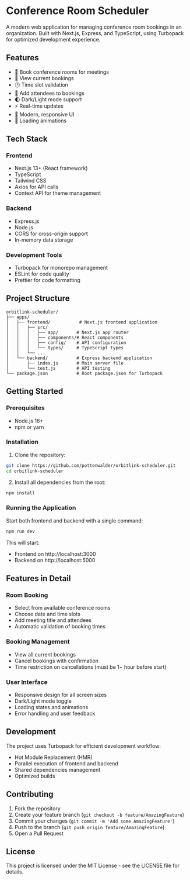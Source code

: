 # Conference Room Scheduler

A modern web application for managing conference room bookings in an organization. Built with Next.js, Express, and TypeScript, using Turbopack for optimized development experience.

## Features

- 🏢 Book conference rooms for meetings
- 📅 View current bookings
- 🕒 Time slot validation
- 👥 Add attendees to bookings
- 🌓 Dark/Light mode support
- ⚡ Real-time updates
- 🎨 Modern, responsive UI
- 💫 Loading animations

## Tech Stack

### Frontend

- Next.js 13+ (React framework)
- TypeScript
- Tailwind CSS
- Axios for API calls
- Context API for theme management

### Backend

- Express.js
- Node.js
- CORS for cross-origin support
- In-memory data storage

### Development Tools

- Turbopack for monorepo management
- ESLint for code quality
- Prettier for code formatting

## Project Structure

```
orbitlink-scheduler/
├── apps/
│   ├── frontend/           # Next.js frontend application
│   │   ├── src/
│   │   │   ├── app/       # Next.js app router
│   │   │   ├── components/# React components
│   │   │   ├── config/    # API configuration
│   │   │   └── types/     # TypeScript types
│   │   └── ...
│   └── backend/           # Express backend application
│       ├── index.js       # Main server file
│       └── test.js        # API testing
└── package.json           # Root package.json for Turbopack
```

## Getting Started

### Prerequisites

- Node.js 16+
- npm or yarn

### Installation

1. Clone the repository:

```bash
git clone https://github.com/pottenwalder/orbitlink-scheduler.git
cd orbitlink-scheduler
```

2. Install all dependencies from the root:

```bash
npm install
```

### Running the Application

Start both frontend and backend with a single command:

```bash
npm run dev
```

This will start:

- Frontend on http://localhost:3000
- Backend on http://localhost:5000

## Features in Detail

### Room Booking

- Select from available conference rooms
- Choose date and time slots
- Add meeting title and attendees
- Automatic validation of booking times

### Booking Management

- View all current bookings
- Cancel bookings with confirmation
- Time restriction on cancellations (must be 1+ hour before start)

### User Interface

- Responsive design for all screen sizes
- Dark/Light mode toggle
- Loading states and animations
- Error handling and user feedback

## Development

The project uses Turbopack for efficient development workflow:

- Hot Module Replacement (HMR)
- Parallel execution of frontend and backend
- Shared dependencies management
- Optimized builds

## Contributing

1. Fork the repository
2. Create your feature branch (`git checkout -b feature/AmazingFeature`)
3. Commit your changes (`git commit -m 'Add some AmazingFeature'`)
4. Push to the branch (`git push origin feature/AmazingFeature`)
5. Open a Pull Request

## License

This project is licensed under the MIT License - see the LICENSE file for details.
